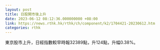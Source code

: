```yaml
---
layout: post
title: 日股開市後上升
date: 2023-06-12 08:12:36.000000000 +08:00
link: https://news.rthk.hk/rthk/ch/component/k2/1704421-20230612.htm
categories: rthk
---
```


東京股市上升，日經指數較早時報32389點，升124點，升幅0.38%。
